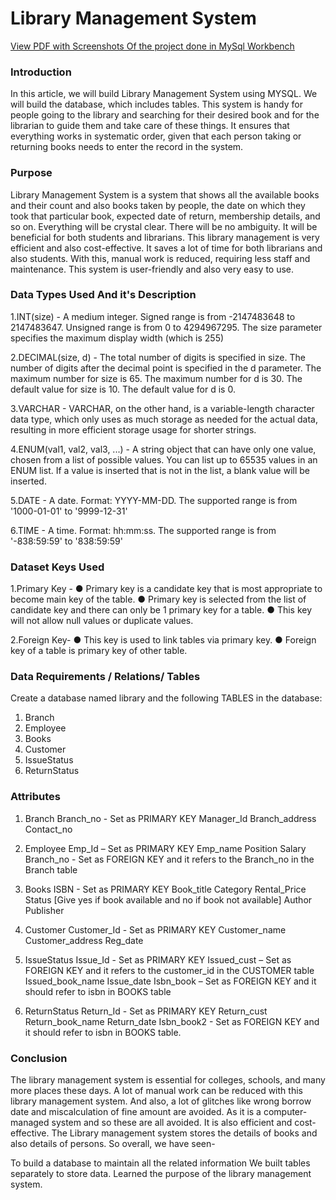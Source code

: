 # Library Management System

[View PDF with Screenshots Of the project done in MySql Workbench](https://docs.google.com/document/d/1ToY-4Afb3QT28_c_SzCeJgrdheKW9lQjSGZzLBg5Gug/edit?usp=sharing)


### Introduction
In this article, we will build Library Management System using MYSQL. We will build the database, which includes tables.
This system is handy for people going to the library and searching for their desired book and for the librarian to guide them and take care of these things. 
It ensures that everything works in systematic order, given that each person taking or returning books needs to enter the record in the system.

### Purpose
Library Management System is a system that shows all the available books and their count and also books taken by people, the date on which they took that particular book, expected date of return,
membership details, and so on. Everything will be crystal clear. There will be no ambiguity. It will be beneficial for both students and librarians.
This library management is very efficient and also cost-effective. It saves a lot of time for both librarians and also students. With this, manual work is reduced, requiring less staff and maintenance. This system is user-friendly and also very easy to use.

### Data Types Used And it's Description

1.INT(size) - A medium integer. Signed range is from -2147483648 to 2147483647. Unsigned range is
              from 0 to 4294967295. The size parameter specifies the maximum display width (which is 255)

2.DECIMAL(size, d) - The total number of digits is specified in size. The number of digits
     after the decimal point is specified in the d parameter. The maximum number for size is 65. The
     maximum number for d is 30. The default value for size is 10. The default value for d is 0.

3.VARCHAR - VARCHAR, on the other hand, is a
     variable-length character data type, which only uses as much storage as needed for the
     actual data, resulting in more efficient storage usage for shorter strings.

4.ENUM(val1, val2, val3, ...) - A string object that can have only one value, chosen from a
    list of possible values. You can list up to 65535 values in an ENUM list. If a value is
    inserted that is not in the list, a blank value will be inserted.

5.DATE - A date. Format: YYYY-MM-DD. The supported range is from '1000-01-01' to '9999-12-31'

6.TIME - A time. Format: hh:mm:ss. The supported range is from '-838:59:59' to '838:59:59'

### Dataset Keys Used

1.Primary Key -
● Primary key is a candidate key that is most appropriate to become main key of the table.
● Primary key is selected from the list of candidate key and there can only be 1 primary key
for a table.
● This key will not allow null values or duplicate values.

2.Foreign Key-
● This key is used to link tables via primary key.
● Foreign key of a table is primary key of other table.

### Data Requirements / Relations/ Tables
Create a database named library and the following TABLES in the database:
1. Branch
2. Employee
3. Books
4. Customer
5. IssueStatus
6. ReturnStatus

### Attributes 
1. Branch
Branch_no - Set as PRIMARY KEY 
Manager_Id 
Branch_address 
Contact_no

2. Employee 
Emp_Id – Set as PRIMARY KEY 
Emp_name 
Position 
Salary
Branch_no - Set as FOREIGN KEY and it refers to the Branch_no in the Branch table 

3. Books 
ISBN - Set as PRIMARY KEY 
Book_title 
Category 
Rental_Price 
Status [Give yes if book available and no if book not available] 
Author 
Publisher

4. Customer 
Customer_Id - Set as PRIMARY KEY 
Customer_name 
Customer_address 
Reg_date

5. IssueStatus 
Issue_Id - Set as PRIMARY KEY 
Issued_cust – Set as FOREIGN KEY and it refers to the customer_id in the CUSTOMER table  Issued_book_name
Issue_date
Isbn_book – Set as FOREIGN KEY and it should refer to isbn in BOOKS table

6. ReturnStatus 
Return_Id - Set as PRIMARY KEY 
Return_cust 
Return_book_name 
Return_date 
Isbn_book2 - Set as FOREIGN KEY and it should refer to isbn in BOOKS table.

### Conclusion
The library management system is essential for colleges, schools, and many more places these days. A lot of manual work can be reduced with this library management system. And also, a lot of glitches like wrong borrow date and miscalculation of fine amount are avoided. As it is a computer-managed system and so these are all avoided. It is also efficient and cost-effective. The Library management system stores the details of books and also details of persons. So overall, we have seen-

To build a database to maintain all the related information
We built tables separately to store data.
Learned the purpose of the library management system.
